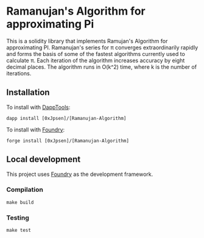 # Ramanujan's Algorithm for approximating Pi

This is a solidity library that implements Ramujan's Algorithm for approximating PI. Ramanujan's series for π converges extraordinarily rapidly and forms the basis of some of the fastest algorithms currently used to calculate π. Each iteration of the algorithm increases accuracy by eight decimal places. The algorithm runs in O(k^2) time, where k is the number of iterations.

## Installation

To install with [DappTools](https://github.com/dapphub/dapptools):

```
dapp install [0xJpsen]/[Ramanujan-Algorithm]
```

To install with [Foundry](https://github.com/gakonst/foundry):

```
forge install [0xJpsen]/[Ramanujan-Algorithm]
```

## Local development

This project uses [Foundry](https://github.com/gakonst/foundry) as the development framework.


### Compilation

```
make build
```

### Testing

```
make test
```
